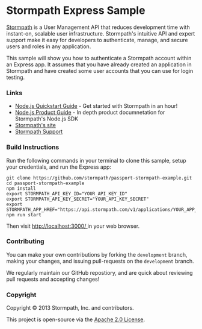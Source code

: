 # Stormpath Express Sample #

[Stormpath](http://stormpath.com/) is a User Management API that reduces development time with instant-on, scalable user infrastructure. Stormpath's intuitive API and expert support make it easy for developers to authenticate, manage, and secure users and roles in any application.

This sample will show you how to authenticate a Stormpath account within an Express app.  It assumes that you have already created an application in Stormpath and have created some user accounts that you can use for login testing.

### Links
+ [Node.js Quickstart Guide](http://docs.stormpath.com/nodejs/api/home#quickstart) - Get started with Stormpath in an hour!
+ [Node.js Product Guide](http://docs.stormpath.com/nodejs/api/home) - In depth product documnetation for Stormpath's Node.js SDK
+ [Stormpath's site](http://stormpath.com/)
+ [Stormpath Support](https://support.stormpath.com/home)

### Build Instructions ###

Run the following commands in your terminal to clone this sample, setup your credentials, and run the Express app:

```
git clone https://github.com/stormpath/passport-stormpath-example.git
cd passport-stormpath-example
npm install
export STORMPATH_API_KEY_ID="YOUR_API_KEY_ID"
export STORMPATH_API_KEY_SECRET="YOUR_API_KEY_SECRET"
export STORMPATH_APP_HREF="https://api.stormpath.com/v1/applications/YOUR_APP_ID"
npm run start
```


Then visit [ http://localhost:3000/ ](http://localhost:3000/) in your web browser.

### Contributing

You can make your own contributions by forking the <code>development</code> branch, making your changes, and issuing pull-requests on the <code>development</code> branch.

We regularly maintain our GitHub repostiory, and are quick about reviewing pull requests and accepting changes!

### Copyright ###

Copyright &copy; 2013 Stormpath, Inc. and contributors.

This project is open-source via the [Apache 2.0 License](http://www.apache.org/licenses/LICENSE-2.0).